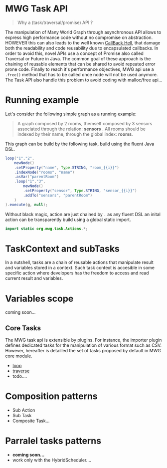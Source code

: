 # MWG Task API

> Why a (task/traversal/promise) API ?

The manipulation of Many World Graph through asynchronous API allows to express high performance code without no compromise on abstraction. HOWEVER this can also leads to the well known [CallBack Hell](http://callbackhell.com/), that damage both the readability and code reusability due to encapsulated callbacks. In order to avoid this, novel APIs use a concept of Promise also called Traversal or Future in Java. The common goal of these approach is the chaining of reusable elements that can be shared to avoid repeated error prone code. Finally to reach it's performance objectives, MWG api use a `.free()` method that has to be called once node will not be used anymore. The Task API also handle this problem to avoid coding with malloc/free api...

# Running example

Let's consider the following simple graph as a running example:

> A graph composed by 2 rooms, themself composed by 3 sensors associated through the relation: __sensors__ . All rooms should be indexed by their name, through the global index: __rooms__.

This graph can be build by the following task, build using the fluent Java DSL.

``` java
loop("1","2",
	newNode()
	.setProperty("name", Type.STRING, "room_{{i}}")
	.indexNode("rooms", "name")
	.asVar("parentRoom")
	.loop("1","3",
		newNode()
		.setProperty("sensor", Type.STRING, "sensor_{{i}}")
		.addTo("sensors", "parentRoom")
	)
).execute(g, null);
```

Without black magic, action are just chained by `.` as any fluent DSL an inital action can be transparently build using a global static import.

```java
import static org.mwg.task.Actions.*;
```





# TaskContext and subTasks

In a nutshell, tasks are a chain of reusable actions that manipulate result and variables stored in a context. Such task context is accesible in some specific action where developers has the freedom to access and read current result and variables.


# Variables scope

coming soon...

## Core Tasks

The MWG task api is extensible by plugins. For instance, the importer plugin defines dedicated tasks for the manipulation of various format such as CSV.
However, hereafter is detailled the set of tasks proposed by default in MWG core module.

- [loop](./tasks/loop.md)
- [traverse](./tasks/traverse.md)
- todo....




# Composition patterns

- Sub Action
- Sub Task
- Composite Task...

# Parralel tasks patterns

- **coming soon...**
- work only with the HybridScheduler....